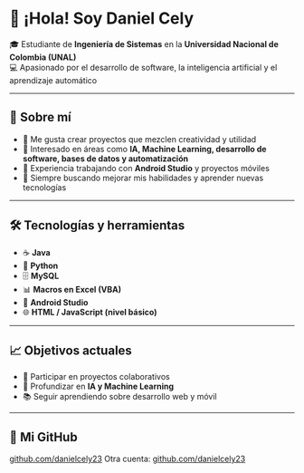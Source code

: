 # 👋 ¡Hola! Soy Daniel Cely  

🎓 Estudiante de **Ingeniería de Sistemas** en la **Universidad Nacional de Colombia (UNAL)**  
💻 Apasionado por el desarrollo de software, la inteligencia artificial y el aprendizaje automático  

---

## 🚀 Sobre mí
- 🔹 Me gusta crear proyectos que mezclen creatividad y utilidad  
- 🔹 Interesado en áreas como **IA, Machine Learning, desarrollo de software, bases de datos y automatización**  
- 🔹 Experiencia trabajando con **Android Studio** y proyectos móviles  
- 🔹 Siempre buscando mejorar mis habilidades y aprender nuevas tecnologías  

---

## 🛠️ Tecnologías y herramientas
- ☕ **Java**  
- 🐍 **Python**  
- 🗄️ **MySQL**  
- 📊 **Macros en Excel (VBA)**  
- 📱 **Android Studio**  
- 🌐 **HTML / JavaScript (nivel básico)**  

---

## 📈 Objetivos actuales
- 🧩 Participar en proyectos colaborativos  
- 🤖 Profundizar en **IA y Machine Learning**  
- 📚 Seguir aprendiendo sobre desarrollo web y móvil  

---

## 🐙 Mi GitHub
[github.com/danielcely23](https://github.com/DanielAlfonsoCely)
Otra cuenta:
[github.com/danielcely23](https://github.com/danielcely23)

